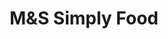 ---
title: "M&S Simply Food"
url: /bristol/mands-simply-food-whiteladies-road/
shop: supermarket
---